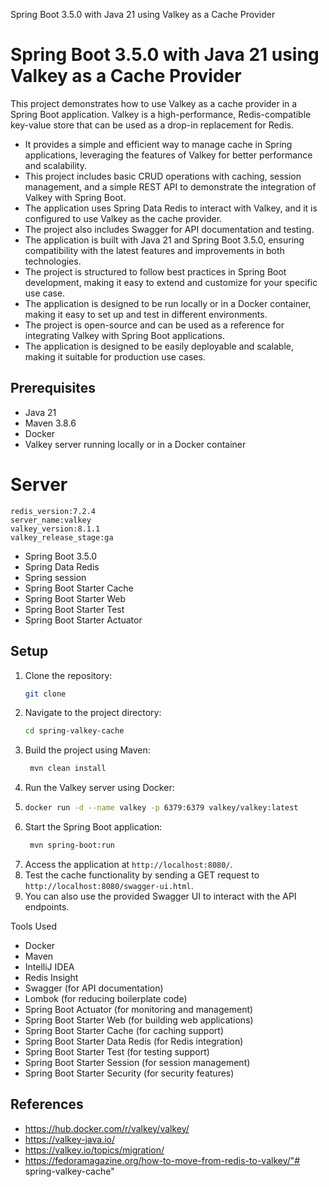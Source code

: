 Spring Boot 3.5.0 with Java 21  using Valkey as a Cache Provider

# Spring Boot 3.5.0 with Java 21 using Valkey as a Cache Provider
This project demonstrates how to use Valkey as a cache provider in a Spring Boot application. Valkey is a high-performance, Redis-compatible key-value store that can be used as a drop-in replacement for Redis.
- It provides a simple and efficient way to manage cache in Spring applications, leveraging the features of Valkey for better performance and scalability.
- This project includes basic CRUD operations with caching, session management, and a simple REST API to demonstrate the integration of Valkey with Spring Boot.
- The application uses Spring Data Redis to interact with Valkey, and it is configured to use Valkey as the cache provider.
- The project also includes Swagger for API documentation and testing.
- The application is built with Java 21 and Spring Boot 3.5.0, ensuring compatibility with the latest features and improvements in both technologies.
- The project is structured to follow best practices in Spring Boot development, making it easy to extend and customize for your specific use case.
- The application is designed to be run locally or in a Docker container, making it easy to set up and test in different environments.
- The project is open-source and can be used as a reference for integrating Valkey with Spring Boot applications.
- The application is designed to be easily deployable and scalable, making it suitable for production use cases.

## Prerequisites
- Java 21
- Maven 3.8.6
- Docker
- Valkey server running locally or in a Docker container
# Server
    redis_version:7.2.4
    server_name:valkey
    valkey_version:8.1.1
    valkey_release_stage:ga
- Spring Boot 3.5.0
- Spring Data Redis
- Spring session
- Spring Boot Starter Cache
- Spring Boot Starter Web
- Spring Boot Starter Test
- Spring Boot Starter Actuator

   
## Setup
1. Clone the repository:
   ```bash
   git clone
   
2. Navigate to the project directory:
   ```bash
   cd spring-valkey-cache
   ```
3. Build the project using Maven:
   ```bash
    mvn clean install
    ```
4. Run the Valkey server using Docker:
5. ```bash
   docker run -d --name valkey -p 6379:6379 valkey/valkey:latest
   ```
6. Start the Spring Boot application:
   ```bash
    mvn spring-boot:run
    ```
7. Access the application at `http://localhost:8080/`.
8. Test the cache functionality by sending a GET request to `http://localhost:8080/swagger-ui.html`.
9. You can also use the provided Swagger UI to interact with the API endpoints.


Tools  Used
- Docker 
- Maven
- IntelliJ IDEA
- Redis Insight
- Swagger (for API documentation)
- Lombok (for reducing boilerplate code)
- Spring Boot Actuator (for monitoring and management)
- Spring Boot Starter Web (for building web applications)
- Spring Boot Starter Cache (for caching support)
- Spring Boot Starter Data Redis (for Redis integration)
- Spring Boot Starter Test (for testing support)
- Spring Boot Starter Session (for session management)
- Spring Boot Starter Security (for security features)


## References

- https://hub.docker.com/r/valkey/valkey/
- https://valkey-java.io/
- https://valkey.io/topics/migration/
- https://fedoramagazine.org/how-to-move-from-redis-to-valkey/"# spring-valkey-cache" 
